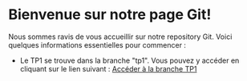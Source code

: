 # Bienvenue sur notre page Git!

Nous sommes ravis de vous accueillir sur notre repository Git. Voici quelques informations essentielles pour commencer :

- Le TP1 se trouve dans la branche "tp1". Vous pouvez y accéder en cliquant sur le lien suivant : [Accéder à la branche TP1](https://github.com/layron612/TP_virtualisation/tree/TP1)
